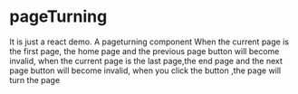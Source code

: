# pageTurning
It is just a react demo.
A pageturning component
When the current page is the first page, the home page and the previous page button will become invalid,
when the current page is the last page,the end page and the next page button will become invalid,
when you click the button ,the page will turn the page
